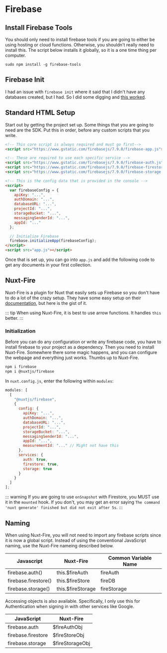 # Firebase

## Install Firebase Tools

You should only need to install firebase tools if you are going to either be using hosting or cloud functions. Otherwise, you shouldn't really need to install this. The script below installs it globally, so it is a one time thing per computer.

```
sudo npm install -g firebase-tools
```

## Firebase Init

I had an issue with `firebase init` where it said that I didn't have any databases created, but I had. So I did some digging and [this worked](https://github.com/firebase/firebase-tools/issues/4254#issuecomment-1310619259).

## Standard HTML Setup

Start out by getting the project set up. Some things that you are going to need are the SDK. Put this in order, before any custom scripts that you write.

```html
<!-- This core script is always required and must go first-->
<script src="https://www.gstatic.com/firebasejs/7.9.0/firebase-app.js"></script>

<!-- These are required to use each specific service -->
<script src="https://www.gstatic.com/firebasejs/7.9.0/firebase-auth.js"></script>
<script src="https://www.gstatic.com/firebasejs/7.9.0/firebase-firestore.js"></script>
<script src="https://www.gstatic.com/firebasejs/7.9.0/firebase-storage.js"></script>

<!-- This is the config data that is provided in the console -->
<script>
  var firebaseConfig = {
    apiKey: "...",
    authDomain: "...",
    databaseURL: "...",
    projectId: "...",
    storageBucket: "...",
    messagingSenderId: "...",
    appId: "..."
  };

  // Initialize Firebase
  firebase.initializeApp(firebaseConfig);
</script>
<script src="app.js"></script>
```

Once that is set up, you can go into `app.js` and add the following code to get any documents in your first collection.

## Nuxt-Fire

Nuxt-Fire is a plugin for Nuxt that easily sets up Firebase so you don't have to do a lot of the crazy setup. They have some easy setup on their [documentation](https://nuxtfire.netlify.com/), but here is the gist of it.

::: tip
When using Nuxt-Fire, it is best to use arrow functions. It handles `this` better.
:::

### Initialization

Before you can do any configuration or write any firebase code, you have to install firebase to your project as a dependency. Then you need to install Nuxt-Fire. Somewhere there some magic happens, and you can configure the webpage and everything just works. Thumbs up to Nuxt-Fire.

```bash
npm i firebase
npm i @nuxtjs/firebase
```

In `nuxt.config.js`, enter the following within `modules`:

```js
modules: [
  [
    "@nuxtjs/firebase",
    {
      config: {
        apiKey: "...",
        authDomain: "...",
        databaseURL: "...",
        projectId: "...",
        storageBucket: "...",
        messagingSenderId: "...",
        appId: "...",
        measurementId: "..." // Might not have this
      },
      services: {
        auth: true,
        firestore: true,
        storage: true
      }
    }
  ]
];
```

::: warning
If you are going to use `onSnapshot` with Firestore, you MUST use it in the `mounted` hook. If you don't, you may get an error saying `The command 'nuxt generate' finished but did not exit after 5s`.
:::

## Naming

When using Nuxt-Fire, you will not need to import any firebase scripts since it is now a global script. Instead of using the conventional JavaScript naming, use the Nuxt-Fire nameing described below.

| Javascript           | Nuxt-Fire          | Common Variable Name |
| -------------------- | ------------------ | -------------------- |
| firebase.auth()      | this.\$fireAuth    | fireAuth             |
| firebase.firestore() | this.\$fireStore   | fireDB               |
| firebase.storage()   | this.\$fireStorage | fireStorage          |

Accessing objects is also available. Specifically, I only use this for Authentication when signing in with other services like Google.

| JavaScript         | Nuxt-Fire        |
| ------------------ | ---------------- |
| firebase.auth      | \$fireAuthObj    |
| firebase.firestore | \$fireStoreObj   |
| firebase.storage   | \$fireStorageObj |
